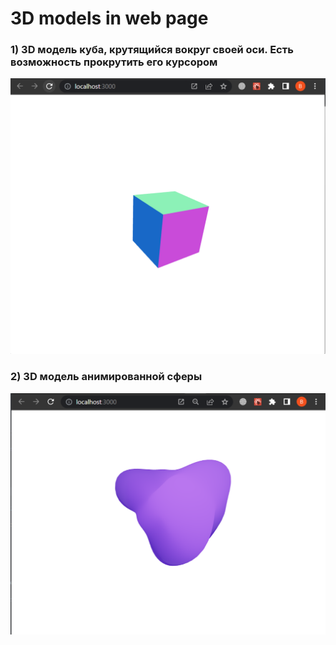 # 3D models in web page

### 1) 3D модель куба, крутящийся вокруг своей оси. Есть возможность прокрутить его курсором
![](.assets/1.png)

### 2) 3D модель анимированной сферы
![](.assets\2.png)